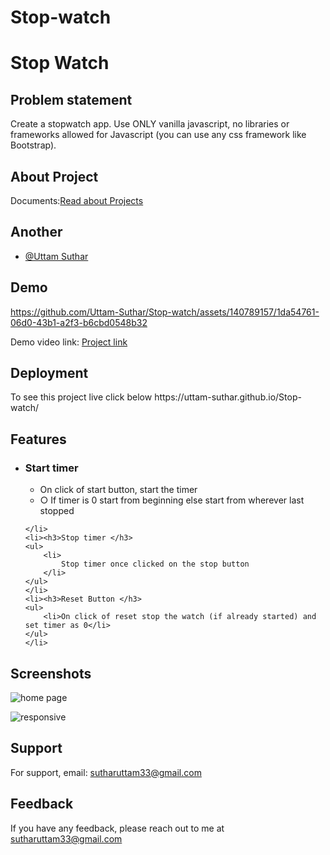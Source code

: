 # Stop-watch
<h1>Stop Watch</h1>
<h2>Problem statement</h2>
<p>
    Create a stopwatch app. Use ONLY vanilla javascript, no libraries or frameworks allowed for
    Javascript (you can use any css framework like Bootstrap).
</p>

<h2>About Project</h2>

<p>Documents:<a
        href="https://github.com/Uttam-Suthar/Stop-watch/blob/main/MASTER%20JS%20Test%205%20-%20Stop%20watch%20(1).pdf">Read
        about
        Projects</a></p>

<h2>Another</h2>
<ul>
    <li><a href="https://github.com/Uttam-Suthar">@Uttam Suthar</a></li>
</ul>


<h2>Demo</h2>


https://github.com/Uttam-Suthar/Stop-watch/assets/140789157/1da54761-06d0-43b1-a2f3-b6cbd0548b32



<p>Demo video link: <a href="https://uttam-suthar.github.io/Stop-watch/">Project link</a> </p>

<h2>Deployment</h2>

<p>To see this project live click below <Link:sp>https://uttam-suthar.github.io/Stop-watch/</Link:sp>
</p>

<h2>Features</h2>

<ul>
    <li>
        <h3>Start timer</h3>
        <ul>
            <li>On click of start button, start the timer</li>
            <li> ○ If timer is 0 start from beginning else start from wherever last stopped
            </li>
        </ul>

    </li>
    <li><h3>Stop timer </h3>
    <ul>
        <li>
            Stop timer once clicked on the stop button
        </li>
    </ul>
    </li>
    <li><h3>Reset Button </h3>
    <ul>
        <li>On click of reset stop the watch (if already started) and set timer as 0</li>
    </ul>
    </li>

</ul>


<h2>Screenshots</h2>

![home page](https://github.com/Uttam-Suthar/Stop-watch/assets/140789157/2eb91034-e704-4c3b-ba13-bff416ec99df)

![responsive](https://github.com/Uttam-Suthar/Stop-watch/assets/140789157/f23190cd-d3ac-4954-a983-69ad26658e8b)

<h2>Support</h2>
<p>For support, email: <a href="sutharuttam33@gmail.com">sutharuttam33@gmail.com</a></p>

<h2>Feedback</h2>

<p>If you have any feedback, please reach out to me at <a href="sutharuttam33@gmail.com">sutharuttam33@gmail.com</a></p>
